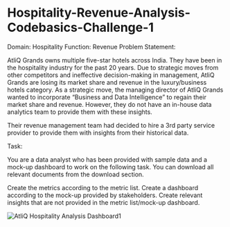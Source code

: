 # Hospitality-Revenue-Analysis-Codebasics-Challenge-1
Domain:  Hospitality       Function: Revenue
Problem Statement:

AtliQ Grands owns multiple five-star hotels across India. They have been in the hospitality industry for the past 20 years. Due to strategic moves from other competitors and ineffective decision-making in management, AtliQ Grands are losing its market share and revenue in the luxury/business hotels category. As a strategic move, the managing director of AtliQ Grands wanted to incorporate “Business and Data Intelligence” to regain their market share and revenue. However, they do not have an in-house data analytics team to provide them with these insights.

Their revenue management team had decided to hire a 3rd party service provider to provide them with insights from their historical data.

Task:  

You are a data analyst who has been provided with sample data and a mock-up dashboard to work on the following task. You can download all relevant documents from the download section.

Create the metrics according to the metric list.
Create a dashboard according to the mock-up provided by stakeholders.
Create relevant insights that are not provided in the metric list/mock-up dashboard.

![AtliQ Hospitality Analysis Dashboard1](https://github.com/VaishnaviKenche4/Hospitality-Revenue-Analysis-Codebasics-Challenge-1/assets/159226103/04ce52a0-ff2a-4862-b07c-7159348a8c4e)


